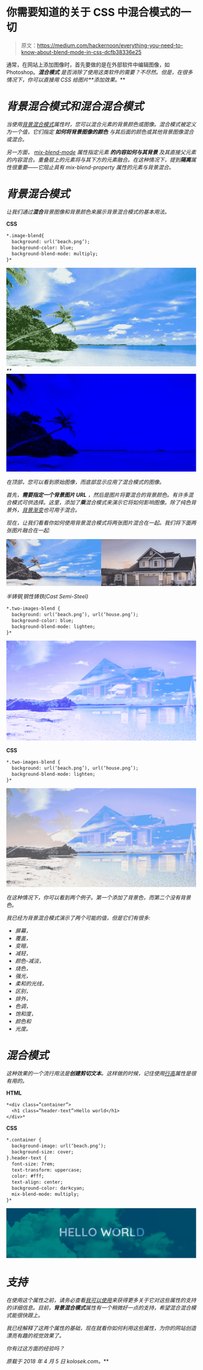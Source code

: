 # 你需要知道的关于 CSS 中混合模式的一切

> 原文：<https://medium.com/hackernoon/everything-you-need-to-know-about-blend-mode-in-css-dcfb38336e25>

通常，在网站上添加图像时，首先要做的是在外部软件中编辑图像，如 Photoshop。****混合模式*** *是否消除了使用这类软件的需要？不尽然。但是，在很多情况下，你可以直接用 CSS 给图片**添加效果。****

# *背景混合模式和混合混合模式*

*当使用[背景混合模式](https://www.w3schools.com/cssref/pr_background-blend-mode.asp)属性时，您可以混合元素的背景颜色或图像。混合模式被定义为一个值，它们指定 ***如何将背景图像的颜色*** 与其后面的颜色或其他背景图像混合或混合。*

*另一方面， [mix-blend-mode](https://developer.mozilla.org/en-US/docs/Web/CSS/mix-blend-mode) 属性指定元素 ***的内容如何与其背景*** 及其直接父元素的内容混合。重叠层上的元素将与其下方的元素融合。在这种情况下，提到**隔离**属性很重要——它阻止具有 mix-blend-property 属性的元素与背景混合。*

# *背景混合模式*

*让我们通过**混合**背景图像和背景颜色来展示背景混合模式的基本用法。*

**CSS**

```
*.image-blend{
  background: url(‘beach.png’);
  background-color: blue;
  background-blend-mode: multiply;
}*
```

*![](img/a28fed019211ecb2262e6e38cd09ede6.png)**![](img/19f9683e92f37001201864d9c108481f.png)*

*在顶部，您可以看到原始图像，而底部显示应用了混合模式的图像。*

*首先，**需要指定一个背景图片 URL** ，然后是图片将要混合的背景颜色。有许多混合模式可供选择。这里，添加了**乘**混合模式来演示它将如何影响图像。除了纯色背景外，[背景渐变](https://kolosek.com/everything-you-need-to-know-about-gradient/)也可用于混合。*

*现在，让我们看看你如何使用背景混合模式将两张图片混合在一起。我们将下面两张图片融合在一起:*

*![](img/70b3ca8544687f6c345b440ad1c001a2.png)*

*半铸钢ˌ钢性铸铁(Cast Semi-Steel)*

```
*.two-images-blend {
  background: url(‘beach.png’), url(‘house.png’);
  background-color: blue;
  background-blend-mode: lighten;
}*
```

*![](img/55e4af7a3f4715f8ebd4261f89c4313d.png)*

**CSS**

```
*.two-images-blend {
  background: url(‘beach.png’), url(‘house.png’);
  background-blend-mode: lighten;
}*
```

*![](img/cfa494a4b81ea0a27be9603910b2c9cb.png)*

*在这种情况下，你可以看到两个例子。第一个添加了背景色，而第二个没有背景色。*

*我已经为背景混合模式演示了两个可能的值，但是它们有很多:*

*   *屏幕，*
*   *覆盖，*
*   *变暗，*
*   *减轻，*
*   *颜色-减淡，*
*   *烧色，*
*   *强光，*
*   *柔和的光线，*
*   *区别，*
*   *排外，*
*   *色调，*
*   *饱和度，*
*   *颜色和*
*   *光度。*

# *混合模式*

*这种效果的一个流行用法是**创建剪切文本**。这样做的时候，记住使用[行高](https://kolosek.com/css-line-height/)属性是很有用的。*

**HTML**

```
*<div class=”container”>
  <h1 class=”header-text”>Hello world</h1>
</div>*
```

**CSS**

```
*.container {
  background-image: url(‘beach.png’);
  background-size: cover;
}.header-text {
  font-size: 7rem;
  text-transform: uppercase;
  color: #fff;
  text-align: center;
  background-color: darkcyan;
  mix-blend-mode: multiply;
}*
```

*![](img/2271d4fbc02bcfbcea1e279e63879f52.png)*

# *支持*

*在使用这个属性之前，请务必查看[我可以使用](https://caniuse.com/#search=background-blend-mode)来获得更多关于它对这些属性的支持的详细信息。目前，**背景混合模式**属性有一个稍微好一点的支持，希望混合混合模式能很快跟上。*

*我已经解释了这两个属性的基础，现在就看你如何利用这些属性，为你的网站创造漂亮有趣的视觉效果了。*

*你有过这方面的经验吗？*

**原载于 2018 年 4 月 5 日 kolosek.com*[](https://kolosek.com/css-blend-mode/)**。***